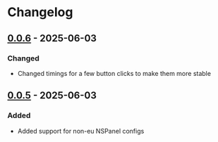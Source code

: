 # Changelog

## [0.0.6] - 2025-06-03

### Changed

- Changed timings for a few button clicks to make them more stable

## [0.0.5] - 2025-06-03

### Added

- Added support for non-eu NSPanel configs

[unreleased]: https://github.com/sztupy/nextion-editor-docker/compare/v0.0.6...HEAD
[0.0.6]: https://github.com/sztupy/nextion-editor-docker/compare/v0.0.5...v0.0.6
[0.0.5]: https://github.com/sztupy/nextion-editor-docker/compare/v0.0.4...v0.0.5